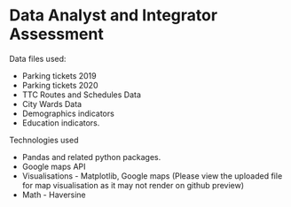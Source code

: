 # Data Analyst and Integrator Assessment

Data files used:

- Parking tickets 2019
- Parking tickets 2020
- TTC Routes and Schedules Data
- City Wards Data
- Demographics indicators
- Education indicators.

Technologies used

- Pandas and related python packages. 
- Google maps API 
- Visualisations - Matplotlib, Google maps (Please view the uploaded file for map visualisation as it may not render on github preview)
- Math - Haversine
